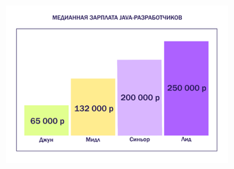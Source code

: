 <img align="right" alt="PNG" src="https://github.com/java-fun-club/.github/raw/main/image5-e1645361440672.png" />
